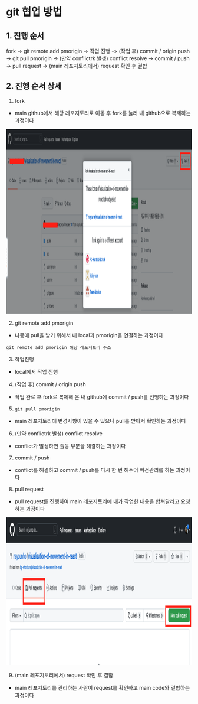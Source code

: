 # git 협업 방법

## 1. 진행 순서

fork -> git remote add pmorigin -> 작업 진행 -> (작업 후) commit / origin push ->
git pull pmorigin -> (만약 conflictrk 발생) conflict resolve -> commit / push ->
pull request -> (main 레포지토리에서) request 확인 후 결합

## 2. 진행 순서 상세

1. fork

- main github에서 해당 레포지토리로 이동 후 fork를 눌러 내 github으로 복제하는 과정이다

<img src="./../Image/fork.png" width="900px" height="500px" alt=""></img>

2. git remote add pmorigin

- 나중에 pull을 받기 위해서 내 local과 pmorigin을 연결하는 과정이다

`git remote add pmorigin 해당 레포지토리 주소`

3. 작업진행

- local에서 작업 진행

4. (작업 후) commit / origin push

- 작업 완료 후 fork로 복제해 온 내 github에 commit / push를 진행하는 과정이다

5. `git pull pmorigin`

- main 레포지토리에 변경사항이 있을 수 있으니 pull를 받아서 확인하는 과정이다

6. (만약 conflictrk 발생) conflict resolve

- conflict가 발생하면 출동 부분을 해결하는 과정이다

7. commit / push

- conflict를 해결하고 commit / push를 다시 한 번 해주어 버전관리를 하는 과정이다

8. pull request

- pull request를 진행하여 main 레포지토리에 내가 작업한 내용을 합쳐달라고 요청하는 과정이다

<img src="./../Image/pull%20request%20접근.png" width="900px" height="400px" alt=""></img>

9. (main 레포지토리에서) request 확인 후 결합

- main 레포지토리를 관리하는 사람이 request를 확인하고 main code와 결합하는 과정이다
